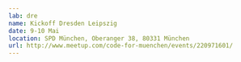 ```yaml
---
lab: dre
name: Kickoff Dresden Leipszig
date: 9-10 Mai
location: SPD München, Oberanger 38, 80331 München
url: http://www.meetup.com/code-for-muenchen/events/220971601/
---
```


